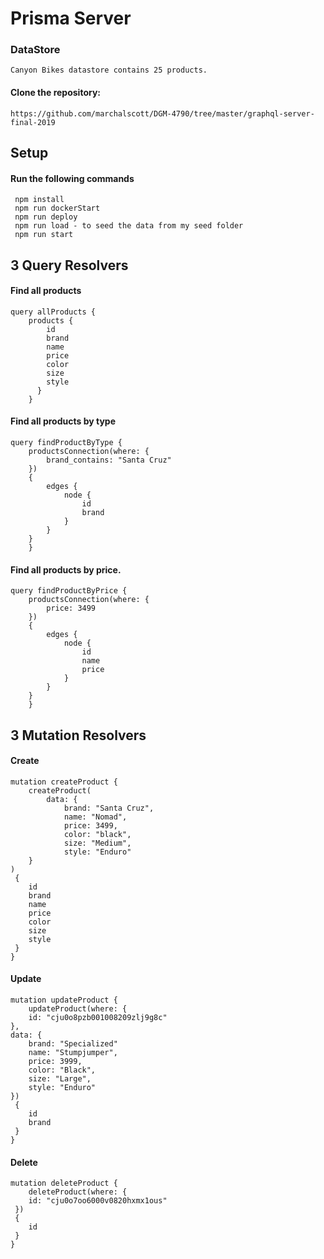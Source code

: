 # Prisma Server

### DataStore
```
Canyon Bikes datastore contains 25 products.
```
#### Clone the repository:
```
https://github.com/marchalscott/DGM-4790/tree/master/graphql-server-final-2019
```

## Setup

#### Run the following commands
```
 npm install
 npm run dockerStart
 npm run deploy
 npm run load - to seed the data from my seed folder
 npm run start
```

## 3 Query Resolvers
#### Find all products
```
query allProducts { 
    products { 
        id 
        brand
        name 
        price 
        color 
        size 
        style 
      } 
    }
```

#### Find all products by type
```
query findProductByType { 
    productsConnection(where: {
        brand_contains: "Santa Cruz"
    })
    {
        edges {
            node {
                id
                brand
            }
        }
    }
    }
```

#### Find all products by price.
```
query findProductByPrice { 
    productsConnection(where: {
        price: 3499
    })
    {
        edges {
            node {
                id
                name
                price
            }
        }
    }
    }
```

## 3 Mutation Resolvers

#### Create
```
mutation createProduct { 
    createProduct(
        data: { 
            brand: "Santa Cruz",
            name: "Nomad",
            price: 3499,
            color: "black",
            size: "Medium",
            style: "Enduro"
    }
)
 {
    id
    brand
    name
    price
    color
    size
    style
 }
}
```

#### Update
```
mutation updateProduct { 
    updateProduct(where: {
    id: "cju0o8pzb001008209zlj9g8c"
},
data: {
    brand: "Specialized"
    name: "Stumpjumper",
    price: 3999,
    color: "Black",
    size: "Large",
    style: "Enduro"
})
 {
    id
    brand
 }
}
```

#### Delete
```
mutation deleteProduct { 
    deleteProduct(where: {
    id: "cju0o7oo6000v0820hxmx1ous"
 })
 {
    id
 }
}
```

